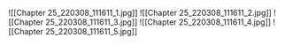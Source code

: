 ![[Chapter 25_220308_111611_1.jpg]]
![[Chapter 25_220308_111611_2.jpg]]
![[Chapter 25_220308_111611_3.jpg]]
![[Chapter 25_220308_111611_4.jpg]]
![[Chapter 25_220308_111611_5.jpg]]

